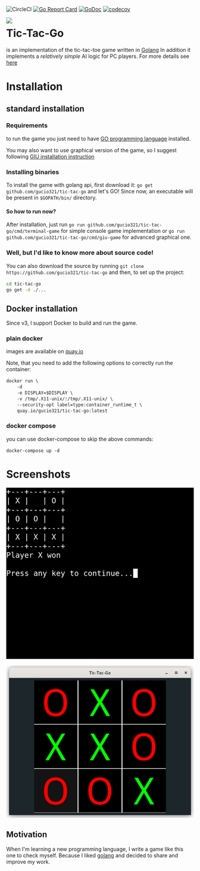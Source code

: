 ![CircleCI](https://img.shields.io/circleci/build/github/gucio321/tic-tac-go/master)
[![Go Report Card](https://goreportcard.com/badge/github.com/gucio321/tic-tac-go)](https://goreportcard.com/report/github.com/gucio321/tic-tac-go)
[![GoDoc](https://pkg.go.dev/badge/github.com/gucio321/tic-tac-go?utm_source=godoc)](https://pkg.go.dev/mod/github.com/gucio321/tic-tac-go)
[![codecov](https://codecov.io/gh/gucio321/tic-tac-go/branch/master/graph/badge.svg)](https://codecov.io/gh/gucio321/tic-tac-go)

<image align="left" src="./logo.png">
<h1>Tic-Tac-Go</h1>
is an implementation
of the tic-tac-toe game written in <a href="https://go.dev">Golang</a>
In addition it implements a <i>relatively simple</i>
AI logic for PC players. For more details see
<a href="./pkg/core/pcplayer">here</a>
<br clear="all" />


# Installation

## standard installation

### Requirements

to run the game you just need to have
[GO programming language](https://golang.org) installed.

You may also want to use graphical version of the game,
so I suggest following
[GIU installation instruction](https://github.com/AllenDang/giu#install)

### Installing binaries

To install the game with golang api,
first download it: `go get github.com/gucio321/tic-tac-go`
and let's GO!
Since now, an executable will be present in `$GOPATH/bin/` directory.

#### So how to run now?

After installation, just run
`go run github.com/gucio321/tic-tac-go/cmd/terminal-game` for
simple console game implementation or
`go run github.com/gucio321/tic-tac-go/cmd/giu-game` for
advanced graphical one.

### Well, but I'd like to know more about source code!

You can also download the source by running
`git clone https://github.com/gucio321/tic-tac-go`
and then, to set up the project:

```sh
cd tic-tac-go
go get -d ./...
```

## Docker installation

Since v3, I support Docker
to build and run the game.

### plain docker

images are available on [quay.io](https://quay.io/repository/gucio321/tic-tac-go)

Note, that you need to add the following options to
correctly run the container:

```shell
docker run \
    -d
    -e DISPLAY=$DISPLAY \
    -v /tmp/.X11-unix/:/tmp/.X11-unix/ \
    --security-opt label=type:container_runtime_t \
    quay.io/gucio321/tic-tac-go:latest
```

### docker compose

you can use docker-compose to skip the above commands:

```shell
docker-compose up -d
```

# Screenshots

![tic tac go in terminal](docs/in_terminal.png)

![tic tac go with DearImgui using GIU](docs/in_giu.png)

## Motivation

When I'm learning a new programming language, I write a game
like this one to check myself. Because I liked [golang](https://golang.org)
and decided to share and improve my work.
